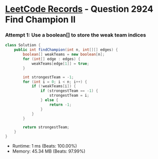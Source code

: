 # [LeetCode Records](../../README.md) - Question 2924 Find Champion II

### Attempt 1: Use a boolean[] to store the weak team indices
```java
class Solution {
    public int findChampion(int n, int[][] edges) {
        boolean[] weakTeams = new boolean[n];
        for (int[] edge : edges) {
            weakTeams[edge[1]] = true;
        }

        int strongestTeam = -1;
        for (int i = 0; i < n; i++) {
            if (!weakTeams[i]) {
                if (strongestTeam == -1) {
                    strongestTeam = i;
                } else {
                    return -1;
                }
            }
        }

        return strongestTeam;
    }
}
```
- Runtime: 1 ms (Beats: 100.00%)
- Memory: 45.34 MB (Beats: 97.99%)

<br>
